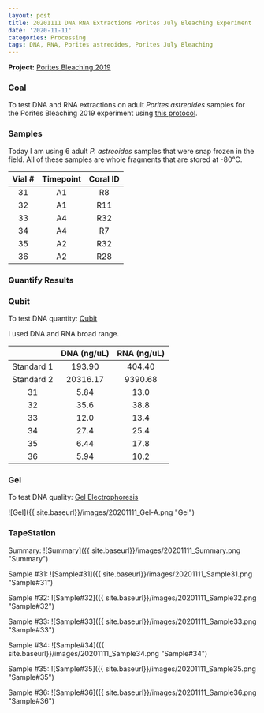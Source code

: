 ```yaml
---
layout: post
title: 20201111 DNA RNA Extractions Porites July Bleaching Experiment
date: '2020-11-11'
categories: Processing
tags: DNA, RNA, Porites astreoides, Porites July Bleaching
---
```


**Project:** [Porites Bleaching 2019](https://github.com/kevinhwong1/Porites_Rim_Bleaching_2019)


### Goal
To test DNA and RNA extractions on adult *Porites astreoides* samples for the Porites Bleaching 2019 experiment  using [this protocol](https://kevinhwong1.github.io/KevinHWong_Notebook/20201027-DNA-RNA-Extractions-Porites-July-Bleaching-Experiment/).

### Samples

Today I am using 6 adult *P. astreoides* samples that were snap frozen in the field. All of these samples are whole fragments that are stored at -80&deg;C.

| Vial # 	| Timepoint 	| Coral ID 	|
|:------:	|:---------:	|:--------:	|
|    31  	|     A1     	|    R8     |
|    32  	|     A1    	|    R11  	|
|    33  	|     A4    	|    R32   	|
|    34  	|     A4    	|    R7   	|
|    35  	|     A2    	|    R32    |
|    36  	|     A2    	|    R28   	|

### Quantify Results

### Qubit
To test DNA quantity: [Qubit](https://github.com/emmastrand/EmmaStrand_Notebook/blob/master/_posts/2019-05-31-Qubit-Protocol.md)  

I used DNA and RNA broad range.

|            	| DNA (ng/uL) 	| RNA (ng/uL) 	|
|:----------:	|:-----------:	|:-----------:	|
| Standard 1 	|    193.90   	|    404.40   	|
| Standard 2 	|   20316.17  	|   9390.68   	|
|      31    	|     5.84    	|     13.0     	|
|      32    	|     35.6    	|     38.8    	|
|      33    	|     12.0    	|     13.4    	|
|      34    	|     27.4    	|     25.4    	|
|      35    	|     6.44    	|     17.8    	|
|      36    	|     5.94    	|     10.2    	|

### Gel

To test DNA quality: [Gel Electrophoresis](https://github.com/emmastrand/EmmaStrand_Notebook/blob/master/_posts/2019-07-16-Gel-Electrophoresis-Protocol.md)

![Gel]({{ site.baseurl}}/images/20201111_Gel-A.png "Gel")

### TapeStation
Summary:
![Summary]({{ site.baseurl}}/images/20201111_Summary.png "Summary")

Sample #31:
![Sample#31]({{ site.baseurl}}/images/20201111_Sample31.png "Sample#31")

Sample #32:
![Sample#32]({{ site.baseurl}}/images/20201111_Sample32.png "Sample#32")

Sample #33:
![Sample#33]({{ site.baseurl}}/images/20201111_Sample33.png "Sample#33")

Sample #34:
![Sample#34]({{ site.baseurl}}/images/20201111_Sample34.png "Sample#34")

Sample #35:
![Sample#35]({{ site.baseurl}}/images/20201111_Sample35.png "Sample#35")

Sample #36:
![Sample#36]({{ site.baseurl}}/images/20201111_Sample36.png "Sample#36")
